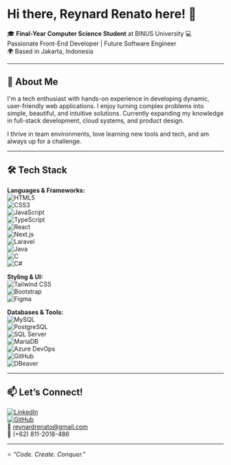 # Hi there, Reynard Renato here! 👋

🎓 **Final-Year Computer Science Student** at BINUS University
💻 Passionate Front-End Developer | Future Software Engineer  
🌍 Based in Jakarta, Indonesia  

---

## 🚀 About Me

I'm a tech enthusiast with hands-on experience in developing dynamic, user-friendly web applications. I enjoy turning complex problems into simple, beautiful, and intuitive solutions. Currently expanding my knowledge in full-stack development, cloud systems, and product design.

I thrive in team environments, love learning new tools and tech, and am always up for a challenge.

---

## 🛠️ Tech Stack

**Languages & Frameworks:**  
![HTML5](https://img.shields.io/badge/HTML5-E34F26?style=flat&logo=html5&logoColor=white)  
![CSS3](https://img.shields.io/badge/CSS3-1572B6?style=flat&logo=css3&logoColor=white)  
![JavaScript](https://img.shields.io/badge/JavaScript-F7DF1E?style=flat&logo=javascript&logoColor=000)  
![TypeScript](https://img.shields.io/badge/TypeScript-007ACC?style=flat&logo=typescript&logoColor=white)  
![React](https://img.shields.io/badge/React-20232A?style=flat&logo=react&logoColor=61DAFB)  
![Next.js](https://img.shields.io/badge/Next.js-000000?style=flat&logo=nextdotjs&logoColor=white)  
![Laravel](https://img.shields.io/badge/Laravel-FF2D20?style=flat&logo=laravel&logoColor=white)  
![Java](https://img.shields.io/badge/Java-ED8B00?style=flat&logo=java&logoColor=white)  
![C](https://img.shields.io/badge/C-00599C?style=flat&logo=c&logoColor=white)  
![C#](https://img.shields.io/badge/C%23-68217A?style=flat&logo=c-sharp&logoColor=white)

**Styling & UI:**  
![Tailwind CSS](https://img.shields.io/badge/Tailwind_CSS-38B2AC?style=flat&logo=tailwind-css&logoColor=white)  
![Bootstrap](https://img.shields.io/badge/Bootstrap-563D7C?style=flat&logo=bootstrap&logoColor=white)  
![Figma](https://img.shields.io/badge/Figma-F24E1E?style=flat&logo=figma&logoColor=white)

**Databases & Tools:**  
![MySQL](https://img.shields.io/badge/MySQL-4479A1?style=flat&logo=mysql&logoColor=white)  
![PostgreSQL](https://img.shields.io/badge/PostgreSQL-316192?style=flat&logo=postgresql&logoColor=white)  
![SQL Server](https://img.shields.io/badge/SQL_Server-CC2927?style=flat&logo=microsoft-sql-server&logoColor=white)  
![MariaDB](https://img.shields.io/badge/MariaDB-003545?style=flat&logo=mariadb&logoColor=white)  
![Azure DevOps](https://img.shields.io/badge/Azure_DevOps-0078D7?style=flat&logo=azure-devops&logoColor=white)  
![GitHub](https://img.shields.io/badge/GitHub-181717?style=flat&logo=github&logoColor=white)  
![DBeaver](https://img.shields.io/badge/DBeaver-8C929D?style=flat&logo=dbeaver&logoColor=white)

---

## 📫 Let’s Connect!

[![LinkedIn](https://img.shields.io/badge/LinkedIn-blue?style=flat&logo=linkedin&logoColor=white)](https://linkedin.com/in/reynardrenato)  
[![GitHub](https://img.shields.io/badge/GitHub-181717?style=flat&logo=github&logoColor=white)](https://github.com/Reynard21)  
📧 reynardrenato@gmail.com  
📱 (+62) 811-2018-486

---

⭐️ *“Code. Create. Conquer.”*
